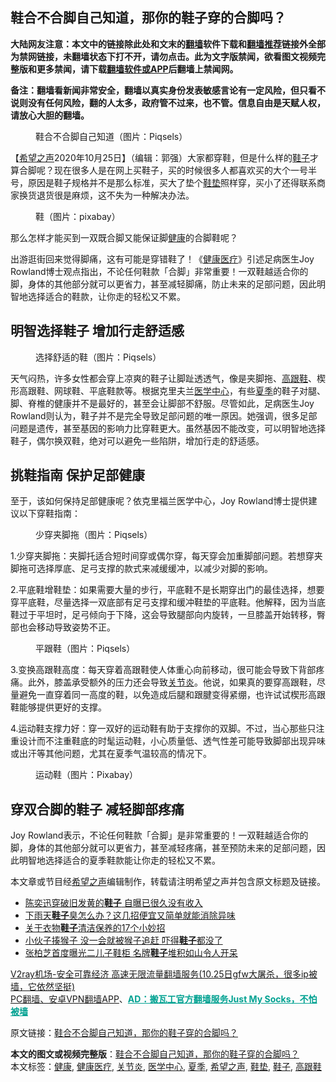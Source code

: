  <h2>鞋合不合脚自己知道，那你的鞋子穿的合脚吗？</h2> <p class="notice"><b>大陆网友注意：本文中的链接除此处和文末的<a href="https://github.com/bannedbook/fanqiang" >翻墙</a>软件下载和<a href="https://github.com/killgcd/justmysocks/blob/master/README.md">翻墙推荐</a>链接外全部为禁网链接，未翻墙状态下打不开，请勿点击。此为文字版禁闻，欲看图文视频完整版和更多禁闻，请下载<a href="https://github.com/bannedbook/fanqiang">翻墙软件或APP</a>后翻墙上禁闻网。</p><p>备注：翻墙看新闻非常安全，翻墙以真实身份发表敏感言论有一定风险，但只看不说则没有任何风险，翻的人太多，政府管不过来，也不管。信息自由是天赋人权，请放心大胆的翻墙。</b></p>  <div class="entry"> <figure><figcaption>鞋合不合脚自己知道（图片：Piqsels）</figcaption></figure> <p>【<span class='wp_keywordlink_affiliate'><a href="https://www.soundofhope.org" title="希望之声" target="_blank">希望之声</a></span>2020年10月25日】（编辑：郭强）大家都穿鞋，但是什么样的<a href="https://www.bannedbook.org/bnews/tag/%e9%9e%8b%e5%ad%90/" class="st_tag internal_tag" rel="tag" title="标签 鞋子 下的日志">鞋子</a>才算合脚呢？现在很多人是在网上买鞋子，买的时候很多人都喜欢买的大个一号半号，原因是鞋子规格并不是那么标准，买大了垫个<a href="https://www.bannedbook.org/bnews/tag/%E9%9E%8B%E5%9E%AB/" class="st_tag internal_tag" rel="tag" title="标签 鞋垫 下的日志">鞋垫</a>照样穿，买小了还得联系商家换货退货很是麻烦，这不失为一种解决办法。</p> <figure><figcaption>鞋（图片：pixabay）</figcaption></figure> <p>那么怎样才能买到一双既合脚又能保证脚<a href="https://www.bannedbook.org/bnews/tag/%e5%81%a5%e5%ba%b7/" class="st_tag internal_tag" rel="tag" title="标签 健康 下的日志">健康</a>的合脚鞋呢？</p> <p>出游逛街回来觉得脚痛，这有可能是穿错鞋了！《<a href="https://www.bannedbook.org/bnews/tag/%E5%81%A5%E5%BA%B7%E5%8C%BB%E7%96%97/" class="st_tag internal_tag" rel="tag" title="标签 健康医疗 下的日志">健康医疗</a>》引述足病医生Joy Rowland博士观点指出，不论任何鞋款「合脚」非常重要！一双鞋越适合你的脚，身体的其他部分就可以更省力，甚至减轻脚痛，防止未来的足部问题，因此明智地选择适合的鞋款，让你走的轻松又不累。</p>  <h2>明智选择鞋子 增加行走舒适感</h2> <figure><figcaption>选择舒适的鞋（图片：Piqsels）</figcaption></figure> <p>天气闷热，许多女性都会穿上凉爽的鞋子让脚趾透透气，像是夹脚拖、<a href="https://www.bannedbook.org/bnews/tag/%E9%AB%98%E8%B7%9F%E9%9E%8B/" class="st_tag internal_tag" rel="tag" title="标签 高跟鞋 下的日志">高跟鞋</a>、楔形高跟鞋、网球鞋、平底鞋款等。根据克里夫兰<a href="https://www.bannedbook.org/bnews/tag/%E5%8C%BB%E5%AD%A6%E4%B8%AD%E5%BF%83/" class="st_tag internal_tag" rel="tag" title="标签 医学中心 下的日志">医学中心</a>，有些<a href="https://www.bannedbook.org/bnews/tag/%E5%A4%8F%E5%AD%A3/" class="st_tag internal_tag" rel="tag" title="标签 夏季 下的日志">夏季</a>的鞋子对腿、脚、脊椎的健康并不是最好的，甚至会让脚部不舒服。尽管如此，足病医生Joy Rowland则认为，鞋子并不是完全导致足部问题的唯一原因。她强调，很多足部问题是遗传，甚至基因的影响力比穿鞋更大。虽然基因不能改变，可以明智地选择鞋子，偶尔换双鞋，绝对可以避免一些陷阱，增加行走的舒适感。</p> <h2>挑鞋指南 保护足部健康</h2> <p>至于，该如何保持足部健康呢？依克里福兰医学中心，Joy Rowland博士提供建议以下穿鞋指南：</p> <figure><figcaption>少穿夹脚拖（图片：Piqsels）</figcaption></figure> <p>1.少穿夹脚拖：夹脚托适合短时间穿或偶尔穿，每天穿会加重脚部问题。若想穿夹脚拖可选择厚底、足弓支撑的款式来减缓缓冲，以减少对脚的影响。</p>  <p>2.平底鞋增鞋垫：如果需要大量的步行，平底鞋不是长期穿出门的最佳选择，想要穿平底鞋，尽量选择一双底部有足弓支撑和缓冲鞋垫的平底鞋。他解释，因为当底鞋过于平坦时，足弓倾向于下降，这会导致腿部向内旋转，一旦膝盖开始转移，臀部也会移动导致姿势不正。</p> <figure><figcaption>平跟鞋（图片：Piqsels）</figcaption></figure> <p>3.变换高跟鞋高度：每天穿着高跟鞋使人体重心向前移动，很可能会导致下背部疼痛。此外，膝盖承受额外的压力还会导致<a href="https://www.bannedbook.org/bnews/tag/%e5%85%b3%e8%8a%82%e7%82%8e/" class="st_tag internal_tag" rel="tag" title="标签 关节炎 下的日志">关节炎</a>。他说，如果真的要穿高跟鞋，尽量避免一直穿着同一高度的鞋，以免造成后腿和跟腱变得紧绷，也许试试楔形高跟鞋能够提供更好的支撑。</p> <p>4.运动鞋支撑力好：穿一双好的运动鞋有助于支撑你的双脚。不过，当心那些只注重设计而不注重鞋底的时髦运动鞋，小心质量低、透气性差可能导致脚部出现异味或出汗等其他问题，尤其在夏季气温较高的情况下。</p>  <figure><figcaption>运动鞋（图片：Pixabay）</figcaption></figure> <h2>穿双合脚的鞋子 减轻脚部疼痛</h2> <p>Joy Rowland表示，不论任何鞋款「合脚」是非常重要的！一双鞋越适合你的脚，身体的其他部分就可以更省力，甚至减轻疼痛，甚至预防未来的足部问题，因此明智地选择适合的夏季鞋款能让你走的轻松又不累。</p> <p>本文章或节目经<a href="https://www.bannedbook.org/bnews/tag/%e5%b8%8c%e6%9c%9b%e4%b9%8b%e5%a3%b0/" class="st_tag internal_tag" rel="tag" title="标签 希望之声 下的日志">希望之声</a>编辑制作，转载请注明希望之声并包含原文标题及链接。</p> <ul class='op-related-articles' title='相关阅读'> <li><a href='https://www.bannedbook.org/bnews/yule/20201022/1417954.html' target='_blank'>陈奕迅穿破旧发黄的<b>鞋子</b> 自曝已很久没有收入</a></li> <li><a href='https://www.bannedbook.org/bnews/lifebaike/20200613/1344280.html' target='_blank'>下雨天<b>鞋子</b>臭怎么办？这几招便宜又简单就能消除异味</a></li> <li><a href='https://www.bannedbook.org/bnews/lifebaike/20200610/1342670.html' target='_blank'>关于衣物<b>鞋子</b>清洁保养的17个小妙招</a></li> <li><a href='https://www.bannedbook.org/bnews/funmedia/20200606/1340557.html' target='_blank'>小伙子揍猴子 没一会就被猴子追赶 吓得<b>鞋子</b>都没了</a></li> <li><a href='https://www.bannedbook.org/bnews/yule/20200528/1335452.html' target='_blank'>张柏芝首度曝光二儿子鞋柜 名牌<b>鞋子</b>堆积如山令人开呆</a></li> </ul> <p class="texttj"> <a href="https://www.bannedbook.org/forum23/topic22702.html" target="_blank">V2ray机场-安全可靠经济 高速无限流量翻墙服务(10.25日gfw大屠杀，很多ip被墙，它依然坚挺)</a><br/> <a href="https://github.com/bannedbook/fanqiang/wiki/%E7%A6%81%E9%97%BB%E7%BD%91%E5%AE%89%E5%8D%93%E7%BF%BB%E5%A2%99%E6%96%B0%E9%97%BBAPP" target="_blank">PC翻墙、安卓VPN翻墙APP</a>、<span onclick="window.open('https://github.com/killgcd/justmysocks/blob/master/README.md')" style="font-weight:bold;color:#00A191;cursor:pointer;text-decoration:underline;outline:none">AD：搬瓦工官方翻墙服务Just My Socks，不怕被墙</span></p><p>原文链接：<a class="src_link"  href="https://www.soundofhope.org/post/418273" target="_blank">鞋合不合脚自己知道，那你的鞋子穿的合脚吗？</a></p> <a name='sharetosocial'></a>       <div><b>本文的图文或视频完整版</b>：<a href='https://www.bannedbook.org/bnews/comments/20201026/1420436.html'>鞋合不合脚自己知道，那你的鞋子穿的合脚吗？</a></div>  </div><!--END ENTRY--> <div class="postfooter"> <div>本文标签：<a href="https://www.bannedbook.org/bnews/tag/%e5%81%a5%e5%ba%b7/" rel="tag">健康</a>, <a href="https://www.bannedbook.org/bnews/tag/%E5%81%A5%E5%BA%B7%E5%8C%BB%E7%96%97/" rel="tag">健康医疗</a>, <a href="https://www.bannedbook.org/bnews/tag/%e5%85%b3%e8%8a%82%e7%82%8e/" rel="tag">关节炎</a>, <a href="https://www.bannedbook.org/bnews/tag/%E5%8C%BB%E5%AD%A6%E4%B8%AD%E5%BF%83/" rel="tag">医学中心</a>, <a href="https://www.bannedbook.org/bnews/tag/%E5%A4%8F%E5%AD%A3/" rel="tag">夏季</a>, <a href="https://www.bannedbook.org/bnews/tag/%e5%b8%8c%e6%9c%9b%e4%b9%8b%e5%a3%b0/" rel="tag">希望之声</a>, <a href="https://www.bannedbook.org/bnews/tag/%E9%9E%8B%E5%9E%AB/" rel="tag">鞋垫</a>, <a href="https://www.bannedbook.org/bnews/tag/%e9%9e%8b%e5%ad%90/" rel="tag">鞋子</a>, <a href="https://www.bannedbook.org/bnews/tag/%E9%AB%98%E8%B7%9F%E9%9E%8B/" rel="tag">高跟鞋</a></div>  </div><!--END POSTFOOTER--> 